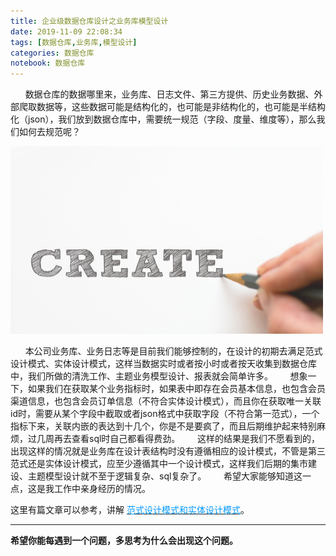 ```yaml
---
title: 企业级数据仓库设计之业务库模型设计
date: 2019-11-09 22:08:34
tags: [数据仓库,业务库,模型设计]
categories: 数据仓库
notebook: 数据仓库
---
```


&nbsp;&nbsp;&nbsp;&nbsp;&nbsp;&nbsp;数据仓库的数据哪里来，业务库、日志文件、第三方提供、历史业务数据、外部爬取数据等，这些数据可能是结构化的，也可能是非结构化的，也可能是半结构化（json），我们放到数据仓库中，需要统一规范（字段、度量、维度等），那么我们如何去规范呢？

<img src="企业级数据仓库设计之业务库模型设计/create.jpeg" width="500" height="300"/>

<!-- more -->

&nbsp;&nbsp;&nbsp;&nbsp;&nbsp;&nbsp;本公司业务库、业务日志等是目前我们能够控制的，在设计的初期去满足范式设计模式、实体设计模式，这样当数据实时或者按小时或者按天收集到数据仓库中，我们所做的清洗工作、主题业务模型设计、报表就会简单许多。
&nbsp;&nbsp;&nbsp;&nbsp;&nbsp;&nbsp;想象一下，如果我们在获取某个业务指标时，如果表中即存在会员基本信息，也包含会员渠道信息，也包含会员订单信息（不符合实体设计模式），而且你在获取唯一关联id时，需要从某个字段中截取或者json格式中获取字段（不符合第一范式），一个指标下来，关联内嵌的表达到十几个，你是不是要疯了，而且后期维护起来特别麻烦，过几周再去查看sql时自己都看得费劲。
&nbsp;&nbsp;&nbsp;&nbsp;&nbsp;&nbsp;这样的结果是我们不愿看到的，出现这样的情况就是业务库在设计表结构时没有遵循相应的设计模式，不管是第三范式还是实体设计模式，应至少遵循其中一个设计模式，这样我们后期的集市建设、主题模型设计就不至于逻辑复杂、sql复杂了。
&nbsp;&nbsp;&nbsp;&nbsp;&nbsp;&nbsp;希望大家能够知道这一点，这是我工作中亲身经历的情况。

这里有篇文章可以参考，讲解 <a>[<font color=#0099ff>范式设计模式和实体设计模式</font>](http://wetech.top/2019/09/22/%E6%B5%85%E8%B0%88%E6%95%B0%E6%8D%AE%E4%BB%93%E5%BA%93%E5%BB%BA%E8%AE%BE%E4%B8%AD%E7%9A%84%E6%95%B0%E6%8D%AE%E5%BB%BA%E6%A8%A1%E6%96%B9%E6%B3%95/)</a>。

- - -
<b>希望你能每遇到一个问题，多思考为什么会出现这个问题。</b>